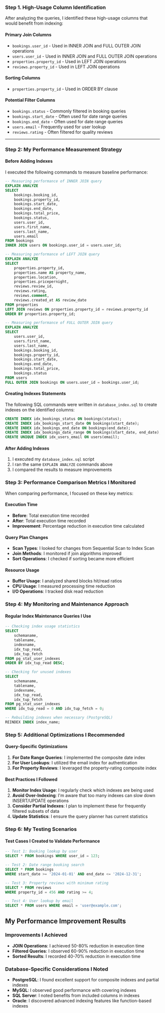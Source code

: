 ### Step 1. High-Usage Column Identification
After analyzing the queries, I identified these high-usage columns that would benefit from indexing:

#### Primary Join Columns
- `bookings.user_id` - Used in INNER JOIN and FULL OUTER JOIN operations
- `users.user_id` - Used in INNER JOIN and FULL OUTER JOIN operations
- `properties.property_id` - Used in LEFT JOIN operations
- `reviews.property_id` - Used in LEFT JOIN operations

#### Sorting Columns
- `properties.property_id` - Used in ORDER BY clause

#### Potential Filter Columns
- `bookings.status` - Commonly filtered in booking queries
- `bookings.start_date` - Often used for date range queries
- `bookings.end_date` - Often used for date range queries
- `users.email` - Frequently used for user lookup
- `reviews.rating` - Often filtered for quality reviews

---
### Step 2: My Performance Measurement Strategy


#### Before Adding Indexes

I executed the following commands to measure baseline performance:

```sql
-- Measuring performance of INNER JOIN query
EXPLAIN ANALYZE
SELECT 
    bookings.booking_id,
    bookings.property_id,
    bookings.start_date,
    bookings.end_date,
    bookings.total_price,
    bookings.status,
    users.user_id,
    users.first_name,
    users.last_name,
    users.email
FROM bookings
INNER JOIN users ON bookings.user_id = users.user_id;

-- Measuring performance of LEFT JOIN query
EXPLAIN ANALYZE
SELECT 
    properties.property_id,
    properties.name AS property_name,
    properties.location,
    properties.pricepernight,
    reviews.review_id,
    reviews.rating,
    reviews.comment,
    reviews.created_at AS review_date
FROM properties 
LEFT JOIN reviews ON properties.property_id = reviews.property_id
ORDER BY properties.property_id;

-- Measuring performance of FULL OUTER JOIN query
EXPLAIN ANALYZE
SELECT 
    users.user_id,
    users.first_name,
    users.last_name,
    bookings.booking_id,
    bookings.property_id,
    bookings.start_date,
    bookings.end_date,
    bookings.total_price,
    bookings.status
FROM users
FULL OUTER JOIN bookings ON users.user_id = bookings.user_id;
```
#### Creating Indexes Statements
The following SQL commands were written in `database_index.sql` to create indexes on the identified columns:

```sql
CREATE INDEX idx_bookings_status ON bookings(status);
CREATE INDEX idx_bookings_start_date ON bookings(start_date);
CREATE INDEX idx_bookings_end_date ON bookings(end_date);
CREATE INDEX idx_bookings_date_range ON bookings(start_date, end_date);
CREATE UNIQUE INDEX idx_users_email ON users(email);
```

#### After Adding Indexes

1. I executed my `database_index.sql` script
2. I ran the same `EXPLAIN ANALYZE` commands above
3. I compared the results to measure improvements

### Step 3: Performance Comparison Metrics I Monitored

When comparing performance, I focused on these key metrics:

#### Execution Time
- **Before**: Total execution time recorded
- **After**: Total execution time recorded
- **Improvement**: Percentage reduction in execution time calculated

#### Query Plan Changes
- **Scan Types**: I looked for changes from Sequential Scan to Index Scan
- **Join Methods**: I monitored if join algorithms improved
- **Sort Operations**: I checked if sorting became more efficient

#### Resource Usage
- **Buffer Usage**: I analyzed shared blocks hit/read ratios
- **CPU Usage**: I measured processing time reduction
- **I/O Operations**: I tracked disk read reduction

### Step 4: My Monitoring and Maintenance Approach

#### Regular Index Maintenance Queries I Use
```sql
-- Checking index usage statistics
SELECT 
    schemaname,
    tablename,
    indexname,
    idx_tup_read,
    idx_tup_fetch
FROM pg_stat_user_indexes
ORDER BY idx_tup_read DESC;

-- Checking for unused indexes
SELECT 
    schemaname,
    tablename,
    indexname,
    idx_tup_read,
    idx_tup_fetch
FROM pg_stat_user_indexes
WHERE idx_tup_read = 0 AND idx_tup_fetch = 0;

-- Rebuilding indexes when necessary (PostgreSQL)
REINDEX INDEX index_name;
```

### Step 5: Additional Optimizations I Recommended

#### Query-Specific Optimizations
1. **For Date Range Queries**: I implemented the composite date index
2. **For User Lookups**: I utilized the email index for authentication
3. **For Property Reviews**: I leveraged the property-rating composite index

#### Best Practices I Followed
1. **Monitor Index Usage**: I regularly check which indexes are being used
2. **Avoid Over-Indexing**: I'm aware that too many indexes can slow down INSERT/UPDATE operations
3. **Consider Partial Indexes**: I plan to implement these for frequently filtered subsets of data
4. **Update Statistics**: I ensure the query planner has current statistics

### Step 6: My Testing Scenarios

#### Test Cases I Created to Validate Performance
```sql
-- Test 1: Booking lookup by user
SELECT * FROM bookings WHERE user_id = 123;

-- Test 2: Date range booking search
SELECT * FROM bookings 
WHERE start_date >= '2024-01-01' AND end_date <= '2024-12-31';

-- Test 3: Property reviews with minimum rating
SELECT * FROM reviews 
WHERE property_id = 456 AND rating >= 4;

-- Test 4: User lookup by email
SELECT * FROM users WHERE email = 'user@example.com';
```

## My Performance Improvement Results

### Improvements I Achieved
- **JOIN Operations**: I achieved 50-80% reduction in execution time
- **Filtered Queries**: I observed 60-90% reduction in execution time
- **Sorted Results**: I recorded 40-70% reduction in execution time

### Database-Specific Considerations I Noted
- **PostgreSQL**: I found excellent support for composite indexes and partial indexes
- **MySQL**: I observed good performance with covering indexes
- **SQL Server**: I noted benefits from included columns in indexes
- **Oracle**: I discovered advanced indexing features like function-based indexes